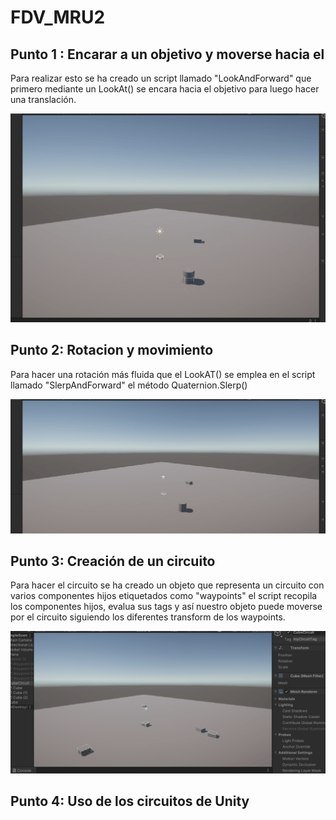 # FDV_MRU2


## Punto 1 : Encarar a un objetivo y moverse hacia el
Para realizar esto se ha creado un script llamado "LookAndForward" que primero mediante un LookAt() se encara hacia el objetivo
para luego hacer una translación.

![GifResultante](gif/P1.gif)

## Punto 2: Rotacion y movimiento
Para hacer una rotación más fluida que el LookAT() se emplea en el script llamado "SlerpAndForward" el método Quaternion.Slerp()

![GifResultante](gif/P2.gif)

## Punto 3: Creación de un circuito
Para hacer el circuito se ha creado un objeto que representa un circuito con varios componentes hijos etiquetados como "waypoints" el script recopila los componentes hijos, evalua sus tags y así nuestro objeto puede moverse por el circuito siguiendo los diferentes transform de los waypoints.

![GifResultante](gif/P3.gif)

## Punto 4: Uso de los circuitos de Unity
